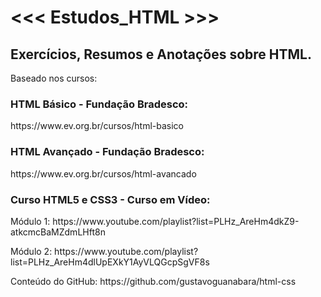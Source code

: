 # <<< Estudos_HTML >>>
## Exercícios, Resumos e Anotações sobre HTML.

Baseado nos cursos:

<h3>HTML Básico - Fundação Bradesco: </h3>
https://www.ev.org.br/cursos/html-basico 

<h3>HTML Avançado - Fundação Bradesco: </h3>
https://www.ev.org.br/cursos/html-avancado

<h3> Curso HTML5 e CSS3 - Curso em Vídeo: </h3>
  <p>Módulo 1: https://www.youtube.com/playlist?list=PLHz_AreHm4dkZ9-atkcmcBaMZdmLHft8n</p>
  <p>Módulo 2: https://www.youtube.com/playlist?list=PLHz_AreHm4dlUpEXkY1AyVLQGcpSgVF8s</p>
  Conteúdo do GitHub: https://github.com/gustavoguanabara/html-css
